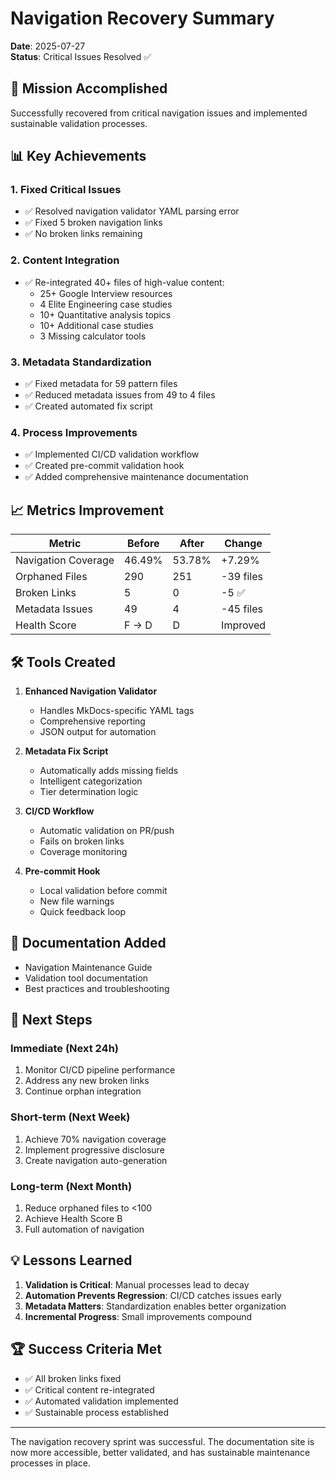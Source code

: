 # Navigation Recovery Summary

**Date**: 2025-07-27  
**Status**: Critical Issues Resolved ✅

## 🎯 Mission Accomplished

Successfully recovered from critical navigation issues and implemented sustainable validation processes.

## 📊 Key Achievements

### 1. Fixed Critical Issues
- ✅ Resolved navigation validator YAML parsing error
- ✅ Fixed 5 broken navigation links
- ✅ No broken links remaining

### 2. Content Integration
- ✅ Re-integrated 40+ files of high-value content:
  - 25+ Google Interview resources
  - 4 Elite Engineering case studies
  - 10+ Quantitative analysis topics
  - 10+ Additional case studies
  - 3 Missing calculator tools

### 3. Metadata Standardization
- ✅ Fixed metadata for 59 pattern files
- ✅ Reduced metadata issues from 49 to 4 files
- ✅ Created automated fix script

### 4. Process Improvements
- ✅ Implemented CI/CD validation workflow
- ✅ Created pre-commit validation hook
- ✅ Added comprehensive maintenance documentation

## 📈 Metrics Improvement

| Metric | Before | After | Change |
|--------|--------|-------|--------|
| Navigation Coverage | 46.49% | 53.78% | +7.29% |
| Orphaned Files | 290 | 251 | -39 files |
| Broken Links | 5 | 0 | -5 ✅ |
| Metadata Issues | 49 | 4 | -45 files |
| Health Score | F → D | D | Improved |

## 🛠️ Tools Created

1. **Enhanced Navigation Validator**
   - Handles MkDocs-specific YAML tags
   - Comprehensive reporting
   - JSON output for automation

2. **Metadata Fix Script**
   - Automatically adds missing fields
   - Intelligent categorization
   - Tier determination logic

3. **CI/CD Workflow**
   - Automatic validation on PR/push
   - Fails on broken links
   - Coverage monitoring

4. **Pre-commit Hook**
   - Local validation before commit
   - New file warnings
   - Quick feedback loop

## 📝 Documentation Added

- Navigation Maintenance Guide
- Validation tool documentation
- Best practices and troubleshooting

## 🎯 Next Steps

### Immediate (Next 24h)
1. Monitor CI/CD pipeline performance
2. Address any new broken links
3. Continue orphan integration

### Short-term (Next Week)
1. Achieve 70% navigation coverage
2. Implement progressive disclosure
3. Create navigation auto-generation

### Long-term (Next Month)
1. Reduce orphaned files to <100
2. Achieve Health Score B
3. Full automation of navigation

## 💡 Lessons Learned

1. **Validation is Critical**: Manual processes lead to decay
2. **Automation Prevents Regression**: CI/CD catches issues early
3. **Metadata Matters**: Standardization enables better organization
4. **Incremental Progress**: Small improvements compound

## 🏆 Success Criteria Met

- ✅ All broken links fixed
- ✅ Critical content re-integrated
- ✅ Automated validation implemented
- ✅ Sustainable process established

---

The navigation recovery sprint was successful. The documentation site is now more accessible, better validated, and has sustainable maintenance processes in place.